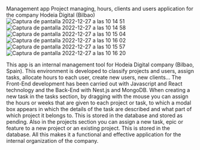 Management app
Project managing, hours, clients and users application for the company Hodeia Digital (Bilbao)
![Captura de pantalla 2022-12-27 a las 10 14 51](https://user-images.githubusercontent.com/113461287/209643516-48658a3e-3f5f-42f0-a239-42658e82a838.png)
![Captura de pantalla 2022-12-27 a las 10 14 58](https://user-images.githubusercontent.com/113461287/209643520-43723f47-eeeb-41f5-98b0-67878b381f1e.png)
![Captura de pantalla 2022-12-27 a las 10 15 04](https://user-images.githubusercontent.com/113461287/209643523-566f10f8-aa9f-4f66-a959-c13923ec3a47.png)
![Captura de pantalla 2022-12-27 a las 10 16 02](https://user-images.githubusercontent.com/113461287/209643798-f9901226-3aba-457d-942f-a6b31dc2c16d.png)
![Captura de pantalla 2022-12-27 a las 10 15 57](https://user-images.githubusercontent.com/113461287/209643655-34e641f0-e70d-437f-af59-9d633c663a12.png)
![Captura de pantalla 2022-12-27 a las 10 16 20](https://user-images.githubusercontent.com/113461287/209643544-6fac88e6-188c-46e5-a030-9da0ac49fd57.png)

This app is an internal management tool for Hodeia Digital company (Bilbao, Spain). This environment is developed to classify projects and users, assign tasks, allocate hours to each user, create new users, new clients... The Front-End development has been carried out with Javascript and React technology and the Back-End with Nest.js and MongoDB.
When creating a new task in the tasks section, by dragging with the mouse you can assign the hours or weeks that are given to each project or task, to which a modal box appears in which the details of the task are described and what part of which project it belongs to. This is stored in the database and stored as pending.
Also in the projects section you can assign a new task, epic or feature to a new project or an existing project. This is stored in the database.
All this makes it a functional and effective application for the internal organization of the company.
